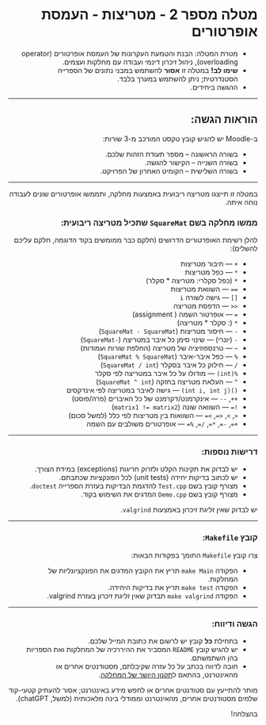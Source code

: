<div dir="rtl">

# מטלה מספר 2 - מטריצות - העמסת אופרטורים

* מטרת המטלה: הבנת והטמעת העקרונות של העמסת אופרטורים (operator overloading), ניהול זיכרון דינמי ועבודה עם מחלקות ועצמים.
* **שימו לב!** במטלה זו **אסור** להשתמש במבני נתונים של הספרייה הסטנדרטית; ניתן להשתמש במערך בלבד.
* ההגשה ביחידים.

---

## הוראות הגשה:

ב-Moodle יש להגיש קובץ טקסט המורכב מ-3 שורות:
- בשורה הראשונה – מספר תעודת הזהות שלכם.
- בשורה השנייה – הקישור להגשה.
- בשורה השלישית – הקומיט האחרון של הפרויקט.

---

במטלה זו תייצגו מטריצה ריבועית באמצעות מחלקה, ותממשו אופרטורים שונים לעבודה נוחה איתה.

### ממשו מחלקה בשם `SquareMat` שתכיל מטריצה ריבועית:

להלן רשימת האופרטורים הדרושים (חלקם כבר ממומשים בקוד הדוגמה, חלקם עליכם להשלים):

- `+` — חיבור מטריצות  
- `*` — כפל מטריצות  
- `*` (כפל סקלרי: מטריצה * סקלר)  
- `==` — השוואת מטריצות  
- `[]` — גישה לשורה `i`  
- `<<` — הדפסת מטריצה  
- `=` — אופרטור השמה ( assignment)  
- `*` (: סקלר * מטריצה)  
- `-` — חיסור מטריצות (`SquareMat - SquareMat`)  
- `-` (יונרי) — שינוי סימן כל איבר במטריצה (`-SquareMat`)  
- `~` — טרנספוזיציה של מטריצה (החלפת שורות ועמודות)  
- `%` — כפל איבר-איבר (`SquareMat % SquareMat`)  
- `/` — חילוק כל איבר בסקלר (`SquareMat / int`)  
- `%(int)` — מודולו על כל איבר במטריצה לפי סקלר  
- `^` — העלאת מטריצה בחזקה (`SquareMat ^ int`)  
- `()(int i, int j)` — גישה לאיבר במטריצה לפי אינדקסים  
- `++`, `--` — אינקרמנט/דקרמנט של כל האיברים (פרה/פוסט)  
- `!=` — השוואה שונה (`matrix1 != matrix2`)  
- `<`, `>`, `<=`, `>=` — השוואות בין מטריצות לפי כלל (למשל סכום)  
- `+=`, `-=`, `*=`, `/=`, `%=` — אופרטורים משולבים עם השמה  

---

### דרישות נוספות:
- יש לבדוק את תקינות הקלט ולזרוק חריגות (exceptions) במידת הצורך.
- יש לכתוב בדיקות יחידה (unit tests) לכל הפונקציות שכתבתם.
- מצורף קובץ בשם `Test.cpp` להדגמת הבדיקות בעזרת הספרייה `doctest`.
- מצורף קובץ בשם `Demo.cpp` המדגים את השימוש בקוד.

יש לבדוק שאין זליגת זיכרון באמצעות `valgrind`.

---

### קובץ `Makefile`:
צרו קובץ `Makefile` התומך בפקודות הבאות:
- הפקודה `make Main` תריץ את הקובץ המדגים את הפונקציונליות של המחלקות.
- הפקודה `make test` תריץ את בדיקות היחידה.
- הפקודה `make valgrind` תבדוק שאין זליגת זיכרון בעזרת valgrind.

---

### הגשה ודיווח:
- בתחילת **כל** קובץ יש לרשום את כתובת המייל שלכם.
- יש להגיש קובץ `README` המסביר את ההיררכיה של המחלקות ואת הספריות בהן השתמשתם.
- חובה לדווח בכתב על כל עזרה שקיבלתם, מסטודנטים אחרים או מהאינטרנט, בהתאם ל[תקנון היושר של המחלקה](https://www.ariel.ac.il/wp/cs/wp-content/uploads/sites/88/2020/08/Guidelines-for-Academic-Integrity.pdf).

מותר להתייעץ עם סטודנטים אחרים או לחפש מידע באינטרנט; אסור להעתיק קטעי-קוד שלמים מסטודנטים אחרים, מהאינטרנט וממודלי בינה מלאכותית (למשל, chatGPT).

בהצלחה!

</div>
